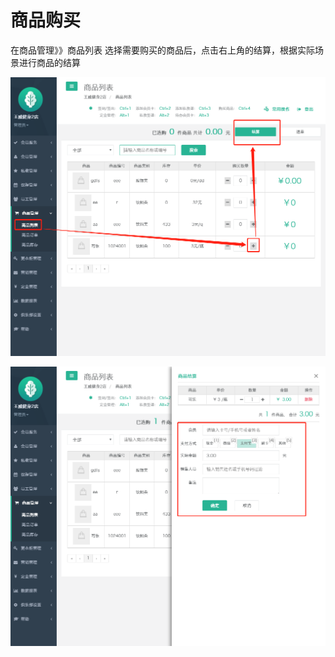 # 商品购买

在商品管理》》商品列表 选择需要购买的商品后，点击右上角的结算，根据实际场景进行商品的结算

![](../.gitbook/assets/1%20%2839%29.png)

![](../.gitbook/assets/2%20%2816%29.png)

